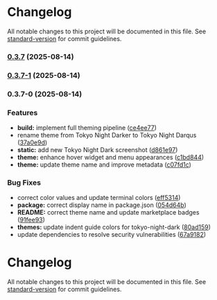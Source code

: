 # Changelog

All notable changes to this project will be documented in this file. See [standard-version](https://github.com/conventional-changelog/standard-version) for commit guidelines.

### [0.3.7](https://github.com/darqus/tokyo-night-dark/compare/v0.3.7-1...v0.3.7) (2025-08-14)

### [0.3.7-1](https://github.com/darqus/tokyo-night-dark/compare/v0.3.7-0...v0.3.7-1) (2025-08-14)

### 0.3.7-0 (2025-08-14)


### Features

* **build:** implement full theming pipeline ([ce4ee77](https://github.com/darqus/tokyo-night-dark/commit/ce4ee7766b02825a83045f6b7e6058f88b5cf796))
* rename theme from Tokyo Night Darker to Tokyo Night Darqus ([37a0e9d](https://github.com/darqus/tokyo-night-dark/commit/37a0e9d6cee6007952c3d73be83589eceba046da))
* **static:** add new Tokyo Night Dark screenshot ([d861e97](https://github.com/darqus/tokyo-night-dark/commit/d861e97d1d28ebca54643c2c23d8c6f79f9a87bc))
* **theme:** enhance hover widget and menu appearances ([c1bd844](https://github.com/darqus/tokyo-night-dark/commit/c1bd844d634a20b20372d466e0f8a422cfb8f02f))
* **theme:** update theme name and improve metadata ([c07fd1c](https://github.com/darqus/tokyo-night-dark/commit/c07fd1c2495095ecbe77a1a9ee82949e371b07d0))


### Bug Fixes

* correct color values and update terminal colors ([eff5314](https://github.com/darqus/tokyo-night-dark/commit/eff53145ba0bfac194b2115265cc9fcff5a1efbf))
* **package:** correct display name in package.json ([054d64b](https://github.com/darqus/tokyo-night-dark/commit/054d64be2c0ec099cfcb30585175b92cf62dd517))
* **README:** correct theme name and update marketplace badges ([91fee93](https://github.com/darqus/tokyo-night-dark/commit/91fee9399b4ee55b02f2e5bd403fe46d201fceca))
* **themes:** update indent guide colors for tokyo-night-dark ([80ad159](https://github.com/darqus/tokyo-night-dark/commit/80ad15906e37331e1b1edb0cf6059b284935411a))
* update dependencies to resolve security vulnerabilities ([67a9182](https://github.com/darqus/tokyo-night-dark/commit/67a918268f473181ff6a17e20bee3f39b6508425))

# Changelog

All notable changes to this project will be documented in this file. See [standard-version](https://github.com/conventional-changelog/standard-version) for commit guidelines.
